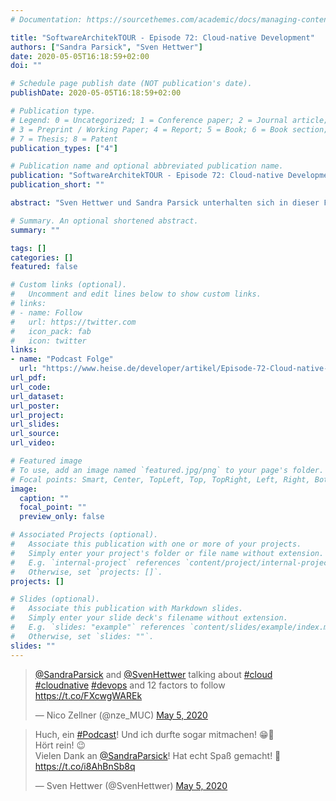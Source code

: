 ```yaml
---
# Documentation: https://sourcethemes.com/academic/docs/managing-content/

title: "SoftwareArchitekTOUR - Episode 72: Cloud-native Development"
authors: ["Sandra Parsick", "Sven Hettwer"]
date: 2020-05-05T16:18:59+02:00
doi: ""

# Schedule page publish date (NOT publication's date).
publishDate: 2020-05-05T16:18:59+02:00

# Publication type.
# Legend: 0 = Uncategorized; 1 = Conference paper; 2 = Journal article;
# 3 = Preprint / Working Paper; 4 = Report; 5 = Book; 6 = Book section;
# 7 = Thesis; 8 = Patent
publication_types: ["4"]

# Publication name and optional abbreviated publication name.
publication: "SoftwareArchitekTOUR - Episode 72: Cloud-native Development"
publication_short: ""

abstract: "Sven Hettwer und Sandra Parsick unterhalten sich in dieser Folge über das Thema “Cloud Native”. Dabei gehen sie ein, was die Cloud überhaupt ist, welche Betriebs- und Servicemodelle existieren und was bei der Migration in die Cloud beachten muss.  "

# Summary. An optional shortened abstract.
summary: ""

tags: []
categories: []
featured: false

# Custom links (optional).
#   Uncomment and edit lines below to show custom links.
# links:
# - name: Follow
#   url: https://twitter.com
#   icon_pack: fab
#   icon: twitter
links:
- name: "Podcast Folge"
  url: "https://www.heise.de/developer/artikel/Episode-72-Cloud-native-Development-4714329.html"
url_pdf:
url_code:
url_dataset:
url_poster:
url_project:
url_slides:
url_source:
url_video:

# Featured image
# To use, add an image named `featured.jpg/png` to your page's folder.
# Focal points: Smart, Center, TopLeft, Top, TopRight, Left, Right, BottomLeft, Bottom, BottomRight.
image:
  caption: ""
  focal_point: ""
  preview_only: false

# Associated Projects (optional).
#   Associate this publication with one or more of your projects.
#   Simply enter your project's folder or file name without extension.
#   E.g. `internal-project` references `content/project/internal-project/index.md`.
#   Otherwise, set `projects: []`.
projects: []

# Slides (optional).
#   Associate this publication with Markdown slides.
#   Simply enter your slide deck's filename without extension.
#   E.g. `slides: "example"` references `content/slides/example/index.md`.
#   Otherwise, set `slides: ""`.
slides: ""
---
```

<blockquote class="twitter-tweet"><p lang="en" dir="ltr"><a href="https://twitter.com/SandraParsick?ref_src=twsrc%5Etfw">@SandraParsick</a> and <a href="https://twitter.com/SvenHettwer?ref_src=twsrc%5Etfw">@SvenHettwer</a> talking about <a href="https://twitter.com/hashtag/cloud?src=hash&amp;ref_src=twsrc%5Etfw">#cloud</a> <a href="https://twitter.com/hashtag/cloudnative?src=hash&amp;ref_src=twsrc%5Etfw">#cloudnative</a> <a href="https://twitter.com/hashtag/devops?src=hash&amp;ref_src=twsrc%5Etfw">#devops</a> and 12 factors to follow <a href="https://t.co/FXcwgWAREk">https://t.co/FXcwgWAREk</a></p>&mdash; Nico Zellner (@nze_MUC) <a href="https://twitter.com/nze_MUC/status/1257693643630096394?ref_src=twsrc%5Etfw">May 5, 2020</a></blockquote> <script async src="https://platform.twitter.com/widgets.js" charset="utf-8"></script>

<blockquote class="twitter-tweet"><p lang="de" dir="ltr">Huch, ein <a href="https://twitter.com/hashtag/Podcast?src=hash&amp;ref_src=twsrc%5Etfw">#Podcast</a>! Und ich durfte sogar mitmachen! 😁🎉<br>Hört rein! 😉<br>Vielen Dank an <a href="https://twitter.com/SandraParsick?ref_src=twsrc%5Etfw">@SandraParsick</a>! Hat echt Spaß gemacht! 🥳 <a href="https://t.co/i8AhBnSb8q">https://t.co/i8AhBnSb8q</a></p>&mdash; Sven Hettwer (@SvenHettwer) <a href="https://twitter.com/SvenHettwer/status/1257667775063101440?ref_src=twsrc%5Etfw">May 5, 2020</a></blockquote> <script async src="https://platform.twitter.com/widgets.js" charset="utf-8"></script>
